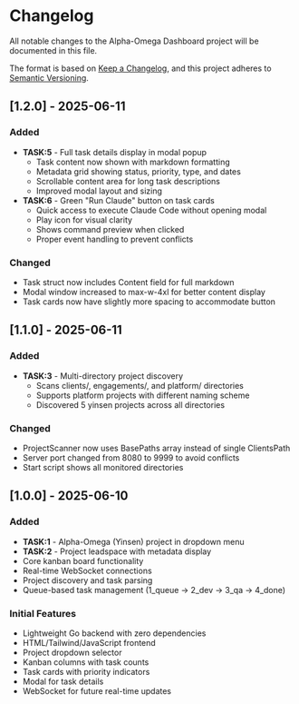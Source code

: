 # Changelog

All notable changes to the Alpha-Omega Dashboard project will be documented in this file.

The format is based on [Keep a Changelog](https://keepachangelog.com/en/1.0.0/),
and this project adheres to [Semantic Versioning](https://semver.org/spec/v2.0.0.html).

## [1.2.0] - 2025-06-11

### Added
- **TASK:5** - Full task details display in modal popup
  - Task content now shown with markdown formatting
  - Metadata grid showing status, priority, type, and dates
  - Scrollable content area for long task descriptions
  - Improved modal layout and sizing
- **TASK:6** - Green "Run Claude" button on task cards
  - Quick access to execute Claude Code without opening modal
  - Play icon for visual clarity
  - Shows command preview when clicked
  - Proper event handling to prevent conflicts

### Changed
- Task struct now includes Content field for full markdown
- Modal window increased to max-w-4xl for better content display
- Task cards now have slightly more spacing to accommodate button

## [1.1.0] - 2025-06-11

### Added
- **TASK:3** - Multi-directory project discovery
  - Scans clients/, engagements/, and platform/ directories
  - Supports platform projects with different naming scheme
  - Discovered 5 yinsen projects across all directories

### Changed
- ProjectScanner now uses BasePaths array instead of single ClientsPath
- Server port changed from 8080 to 9999 to avoid conflicts
- Start script shows all monitored directories

## [1.0.0] - 2025-06-10

### Added
- **TASK:1** - Alpha-Omega (Yinsen) project in dropdown menu
- **TASK:2** - Project leadspace with metadata display
- Core kanban board functionality
- Real-time WebSocket connections
- Project discovery and task parsing
- Queue-based task management (1_queue → 2_dev → 3_qa → 4_done)

### Initial Features
- Lightweight Go backend with zero dependencies
- HTML/Tailwind/JavaScript frontend
- Project dropdown selector
- Kanban columns with task counts
- Task cards with priority indicators
- Modal for task details
- WebSocket for future real-time updates